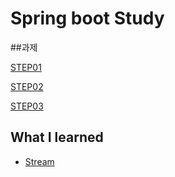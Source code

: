 # Spring boot Study

##과제  

[STEP01]()  

[STEP02]()  

[STEP03]()


## What I learned  
* [Stream](https://hwang11.github.io/java/2020/01/21/Java-Stream/)
